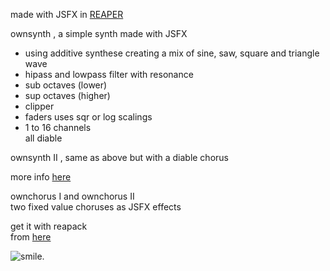 
made with JSFX in [REAPER](https://reaper.fm/)  

ownsynth , a simple synth made with JSFX  
- using additive synthese creating a mix of sine, saw, square and triangle wave  
- hipass and lowpass filter with resonance   
- sub octaves (lower)    
- sup octaves (higher)  
- clipper  
- faders uses sqr or log scalings  
- 1 to 16 channels  
all diable 

ownsynth II , same as above but with a diable chorus  


more info [here](https://www.bobobo.de/reaper/JSFX/)  


ownchorus I and ownchorus II  
two fixed value choruses as JSFX effects   



get it with reapack  
from [here](https://bobobo-git.github.io/jsfx/reapack/index.xml)  
<!---
[license](LICENSE.html)  
-->

![smile](https://www.bobobo.de/reaper/1kl.png "have fun").

